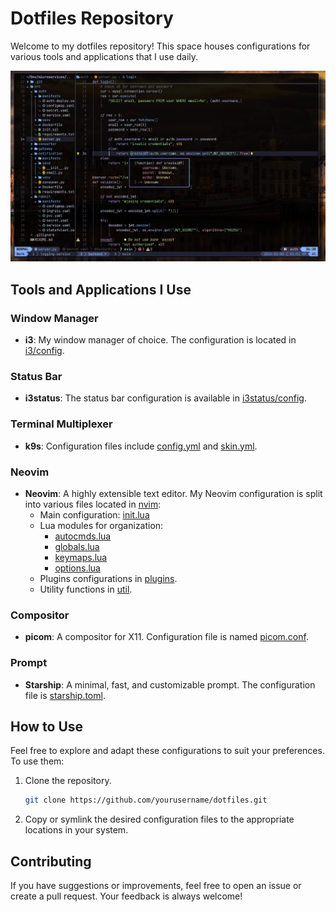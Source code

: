 # Dotfiles Repository

Welcome to my dotfiles repository! This space houses configurations for various tools and applications that I use daily.

![Screenshot](./assets/screenshot)

## Tools and Applications I Use

### Window Manager

- **i3**: My window manager of choice. The configuration is located in [i3/config](i3/config).

### Status Bar

- **i3status**: The status bar configuration is available in [i3status/config](i3status/config).

### Terminal Multiplexer

- **k9s**: Configuration files include [config.yml](k9s/config.yml) and [skin.yml](k9s/skin.yml).

### Neovim

- **Neovim**: A highly extensible text editor. My Neovim configuration is split into various files located in [nvim](nvim):
  - Main configuration: [init.lua](nvim/init.lua)
  - Lua modules for organization:
    - [autocmds.lua](nvim/lua/config/autocmds.lua)
    - [globals.lua](nvim/lua/config/globals.lua)
    - [keymaps.lua](nvim/lua/config/keymaps.lua)
    - [options.lua](nvim/lua/config/options.lua)
  - Plugins configurations in [plugins](nvim/lua/plugins).
  - Utility functions in [util](nvim/lua/util).

### Compositor

- **picom**: A compositor for X11. Configuration file is named [picom.conf](picom.conf).

### Prompt

- **Starship**: A minimal, fast, and customizable prompt. The configuration file is [starship.toml](starship.toml).

## How to Use

Feel free to explore and adapt these configurations to suit your preferences. To use them:

1. Clone the repository.
   ```bash
   git clone https://github.com/yourusername/dotfiles.git
   ```
2. Copy or symlink the desired configuration files to the appropriate locations in your system.

## Contributing

If you have suggestions or improvements, feel free to open an issue or create a pull request. Your feedback is always welcome!
